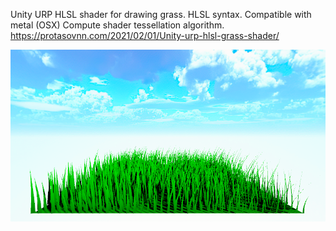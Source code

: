 Unity URP HLSL shader for drawing grass.
HLSL syntax. Compatible with metal (OSX)
Compute shader tessellation algorithm.
https://protasovnn.com/2021/02/01/Unity-urp-hlsl-grass-shader/


![alt text](https://github.com/nekech/Unity-HLSL-Grass/blob/main/grass.png?raw=true)
